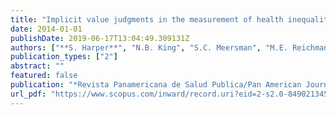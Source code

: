 ```yaml
---
title: "Implicit value judgments in the measurement of health inequalities [Juicios de valor implı́citos en la medición de las desigualdades en salud]"
date: 2014-01-01
publishDate: 2019-06-17T13:04:49.309131Z
authors: ["**S. Harper**", "N.B. King", "S.C. Meersman", "M.E. Reichman", "N. Breen", "J. Lynch"]
publication_types: ["2"]
abstract: ""
featured: false
publication: "*Revista Panamericana de Salud Publica/Pan American Journal of Public Health*"
url_pdf: "https://www.scopus.com/inward/record.uri?eid=2-s2.0-84902134526&partnerID=40&md5=91501d4790399ee0cd9442bc4ec1ef61"
---
```


